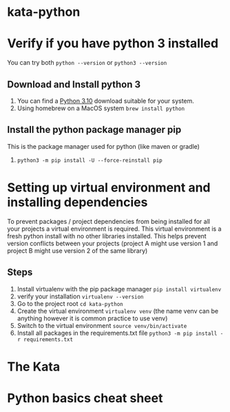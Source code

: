 # kata-python

# Verify if you have python 3 installed

You can try both `python --version` or `python3 --version`

## Download and Install python 3

1. You can find a [Python 3.10](https://www.python.org/downloads/release/python-3100/) download suitable for your system.
2. Using homebrew on a MacOS system `brew install python`

## Install the python package manager pip
This is the package manager used for python (like maven or gradle)
1.  `python3 -m pip install -U --force-reinstall pip`

# Setting up virtual environment and installing dependencies

To prevent packages / project dependencies from being installed for all your projects a virtual environment is required.
This virtual environment is a fresh python install with no other libraries installed. 
This helps prevent version conflicts between your projects (project A might use version 1 and project B might use version 2 of the same library)

## Steps

1. Install virtualenv with the pip package manager `pip install virtualenv`
2. verify your installation `virtualenv --version`
3. Go to the project root `cd kata-python`
4. Create the virtual environment `virtualenv venv` (the name venv can be anything however it is common practice to use venv)
5. Switch to the virtual environment `source venv/bin/activate`
6. Install all packages in the requirements.txt file `python3 -m pip install -r requirements.txt`

# The Kata







# Python basics cheat sheet





